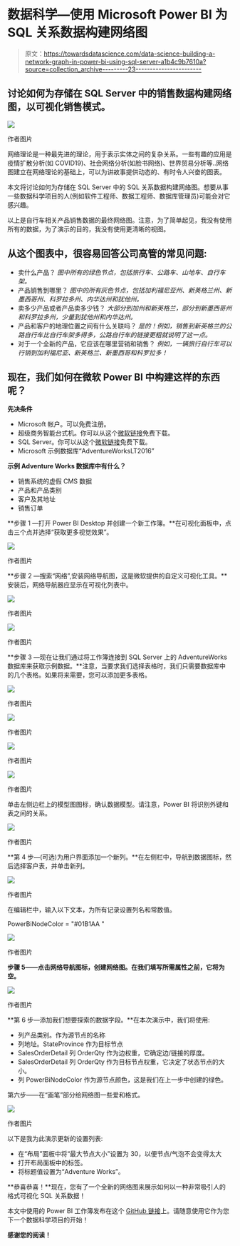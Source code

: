 # 数据科学—使用 Microsoft Power BI 为 SQL 关系数据构建网络图

> 原文：<https://towardsdatascience.com/data-science-building-a-network-graph-in-power-bi-using-sql-server-a1b4c9b7610a?source=collection_archive---------23----------------------->

## 讨论如何为存储在 SQL Server 中的销售数据构建网络图，以可视化销售模式。

![](img/e92e425b03719b8d26ff8828e700c93b.png)

作者图片

网络理论是一种最先进的理论，用于表示实体之间的复杂关系。一些有趣的应用是疫情扩散分析(如 COVID19)、社会网络分析(如脸书网络)、世界贸易分析等..网络图建立在网络理论的基础上，可以为讲故事提供动态的、有时令人兴奋的图表。

本文将讨论如何为存储在 SQL Server 中的 SQL 关系数据构建网络图。想要从事一些数据科学项目的人(例如软件工程师、数据工程师、数据库管理员)可能会对它感兴趣。

以上是自行车相关产品销售数据的最终网络图。注意，为了简单起见，我没有使用所有的数据，为了演示的目的，我没有使用更清晰的视图。

## 从这个图表中，很容易回答公司高管的常见问题:

*   卖什么产品？
    *图中所有的绿色节点，包括旅行车、公路车、山地车、自行车架。*
*   产品销售到哪里？
    *图中的所有灰色节点，包括加利福尼亚州、新英格兰州、新墨西哥州、科罗拉多州、内华达州和犹他州。*
*   卖多少产品或者产品卖多少钱？
    *大部分到加州和新英格兰，部分到新墨西哥州和科罗拉多州，少量到犹他州和内华达州。*
*   产品和客户的地理位置之间有什么关联吗？
    *是的！例如，销售到新英格兰的公路自行车比自行车架多得多，公路自行车的链接更粗就说明了这一点。*
*   对于一个全新的产品，它应该在哪里营销和销售？
    *例如，一辆旅行自行车可以行销到加利福尼亚、新英格兰、新墨西哥和科罗拉多！*

## 现在，我们如何在微软 Power BI 中构建这样的东西呢？

**先决条件**

*   Microsoft 帐户。可以免费注册。
*   超级商务智能台式机。你可以从这个[微软链接](https://powerbi.microsoft.com/en-us/downloads/)免费下载。
*   SQL Server。你可以从这个[微软链接](https://www.microsoft.com/en-ca/sql-server/sql-server-downloads)免费下载。
*   Microsoft 示例数据库“AdventureWorksLT2016”

**示例 Adventure Works 数据库中有什么？**

*   销售系统的虚假 CMS 数据
*   产品和产品类别
*   客户及其地址
*   销售订单

**步骤 1 —打开 Power BI Desktop 并创建一个新工作簿。**在可视化面板中，点击三个点并选择“获取更多视觉效果”。

![](img/4f13ce63f5ec9e5d93d0dae0424d3c29.png)

作者图片

**步骤 2 —搜索“网络”,安装网络导航图，这是微软提供的自定义可视化工具。**安装后，网络导航器应显示在可视化列表中。

![](img/d55726f75bef0fc810310f6eaecce3ef.png)

作者图片

![](img/b3909a6cea25a556e544143a075f9b55.png)

作者图片

**步骤 3 —现在让我们通过将工作簿连接到 SQL Server 上的 AdventureWorks 数据库来获取示例数据。**注意，当要求我们选择表格时，我们只需要数据库中的几个表格。如果将来需要，您可以添加更多表格。

![](img/2bfcd170a6d39941f1822a050487fdc0.png)

作者图片

![](img/8160867a27107f041251281663365f9d.png)

作者图片

![](img/3a3be022adaca9a63111994169c648e2.png)

作者图片

![](img/61504fc698ccb547c6275ad523241fa7.png)

作者图片

单击左侧边栏上的模型图图标，确认数据模型。请注意，Power BI 将识别外键和表之间的关系。

![](img/55c5aeff91527e48653c6107a655e5f2.png)

作者图片

**第 4 步—(可选)为用户界面添加一个新列。**在左侧栏中，导航到数据图标，然后选择客户表，并单击新列。

![](img/ad604ebc169b8ca5761fba3b6d194119.png)

作者图片

在编辑栏中，输入以下文本，为所有记录设置列名和常数值。

PowerBiNodeColor = "#01B1AA "

![](img/a616fc0ca770d503749237dbce74688c.png)

作者图片

**步骤 5——点击网络导航图标，创建网络图。在我们填写所需属性之前，它将为空。**

![](img/6f20021756d2d0eaf240a74cdabd83e8.png)

作者图片

**第 6 步—添加我们想要探索的数据字段。**在本次演示中，我们将使用:

*   列产品类别。作为源节点的名称
*   列地址。StateProvince 作为目标节点
*   SalesOrderDetail 列 OrderQty 作为边权重，它确定边/链接的厚度。
*   SalesOrderDetail 列 OrderQty 作为目标节点权重，它决定了状态节点的大小。
*   列 PowerBiNodeColor 作为源节点颜色，这是我们在上一步中创建的绿色。

第六步——在“画笔”部分给网络图一些爱和格式。

![](img/9e1cdffdc236c44ffa3ef22229e232a3.png)

作者图片

以下是我为此演示更新的设置列表:

*   在“布局”面板中将“最大节点大小”设置为 30，以便节点/气泡不会变得太大
*   打开布局面板中的标签。
*   将标题值设置为“Adventure Works”。

**恭喜恭喜！**现在，您有了一个全新的网络图来展示如何以一种非常吸引人的格式可视化 SQL 关系数据！

本文中使用的 Power BI 工作簿发布在这个 [GitHub 链接](https://github.com/ShawnShiSS/data-science-network-graph)上。请随意使用它作为您下一个数据科学项目的开始！

**感谢您的阅读！**